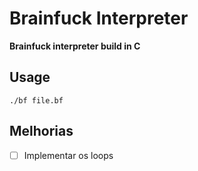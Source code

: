# Brainfuck Interpreter

<b> Brainfuck interpreter build in C</b>

## Usage
```
./bf file.bf
```

## Melhorias
 - [ ] Implementar os loops
